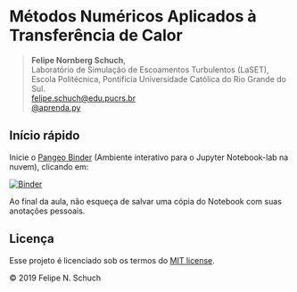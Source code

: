 # Métodos Numéricos Aplicados à Transferência de Calor

> **Felipe Nornberg Schuch**,<br>
> Laboratório de Simulação de Escoamentos Turbulentos (LaSET),<br>
> Escola Politécnica, Pontifícia Universidade Católica do Rio Grande do Sul.<br>
> felipe.schuch@edu.pucrs.br<br>
> [@aprenda.py](https://www.instagram.com/aprenda.py/ "Instagram")

## Início rápido

Inicie o [Pangeo Binder](https://pangeo-binder.readthedocs.io) (Ambiente interativo para o Jupyter Notebook-lab na nuvem), clicando em:

[![Binder](https://binder.pangeo.io/badge_logo.svg)](https://binder.pangeo.io/v2/gh/fschuch/Python-Transferencia-de-Calor/master/)

Ao final da aula, não esqueça de salvar uma cópia do Notebook com suas anotações pessoais.

## Licença

Esse projeto é licenciado sob os termos do [MIT license](https://github.com/fschuch/Python-Transferencia-de-Calor/blob/master/LICENSE).

© 2019 Felipe N. Schuch
